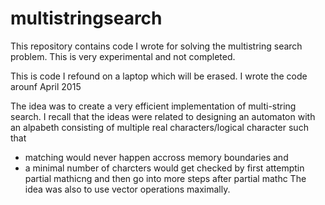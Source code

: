 # multistringsearch
This repository contains code I wrote for solving the multistring search problem. This is very experimental and not completed.

This is code I refound on a laptop which will be erased. I wrote the code arounf April 2015

The idea was to create a very efficient implementation of multi-string search.
I recall that the ideas were related to designing an automaton with an alpabeth consisting of multiple real characters/logical character such that
* matching would never happen accross memory boundaries and
* a minimal number of charcters would get checked by first attemptin partial mathicng and then go into more steps after partial mathc
The idea was also to use vector operations maximally.

